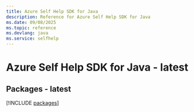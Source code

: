 ```yaml
---
title: Azure Self Help SDK for Java
description: Reference for Azure Self Help SDK for Java
ms.date: 09/08/2025
ms.topic: reference
ms.devlang: java
ms.service: selfhelp
---
```

# Azure Self Help SDK for Java - latest
## Packages - latest
[!INCLUDE [packages](self-help-index.md)]